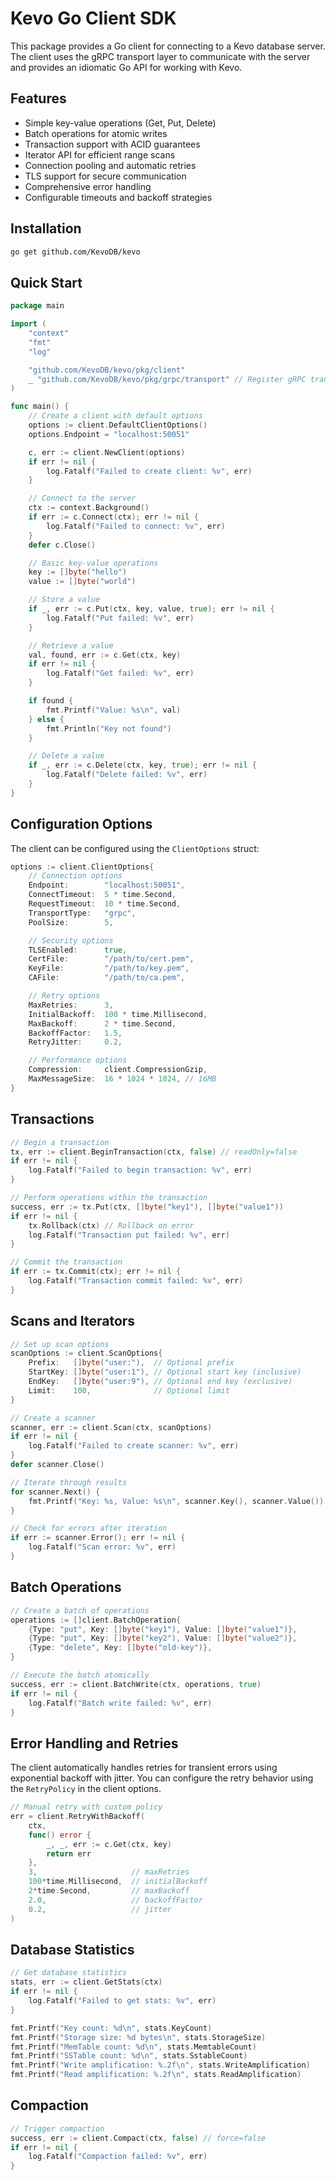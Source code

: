 # Kevo Go Client SDK

This package provides a Go client for connecting to a Kevo database server. The client uses the gRPC transport layer to communicate with the server and provides an idiomatic Go API for working with Kevo.

## Features

- Simple key-value operations (Get, Put, Delete)
- Batch operations for atomic writes
- Transaction support with ACID guarantees
- Iterator API for efficient range scans
- Connection pooling and automatic retries
- TLS support for secure communication
- Comprehensive error handling
- Configurable timeouts and backoff strategies

## Installation

```bash
go get github.com/KevoDB/kevo
```

## Quick Start

```go
package main

import (
	"context"
	"fmt"
	"log"

	"github.com/KevoDB/kevo/pkg/client"
	_ "github.com/KevoDB/kevo/pkg/grpc/transport" // Register gRPC transport
)

func main() {
	// Create a client with default options
	options := client.DefaultClientOptions()
	options.Endpoint = "localhost:50051"

	c, err := client.NewClient(options)
	if err != nil {
		log.Fatalf("Failed to create client: %v", err)
	}

	// Connect to the server
	ctx := context.Background()
	if err := c.Connect(ctx); err != nil {
		log.Fatalf("Failed to connect: %v", err)
	}
	defer c.Close()

	// Basic key-value operations
	key := []byte("hello")
	value := []byte("world")

	// Store a value
	if _, err := c.Put(ctx, key, value, true); err != nil {
		log.Fatalf("Put failed: %v", err)
	}

	// Retrieve a value
	val, found, err := c.Get(ctx, key)
	if err != nil {
		log.Fatalf("Get failed: %v", err)
	}

	if found {
		fmt.Printf("Value: %s\n", val)
	} else {
		fmt.Println("Key not found")
	}

	// Delete a value
	if _, err := c.Delete(ctx, key, true); err != nil {
		log.Fatalf("Delete failed: %v", err)
	}
}
```

## Configuration Options

The client can be configured using the `ClientOptions` struct:

```go
options := client.ClientOptions{
	// Connection options
	Endpoint:        "localhost:50051",
	ConnectTimeout:  5 * time.Second,
	RequestTimeout:  10 * time.Second,
	TransportType:   "grpc",
	PoolSize:        5,

	// Security options
	TLSEnabled:      true,
	CertFile:        "/path/to/cert.pem",
	KeyFile:         "/path/to/key.pem",
	CAFile:          "/path/to/ca.pem",

	// Retry options
	MaxRetries:      3,
	InitialBackoff:  100 * time.Millisecond,
	MaxBackoff:      2 * time.Second,
	BackoffFactor:   1.5,
	RetryJitter:     0.2,

	// Performance options
	Compression:     client.CompressionGzip,
	MaxMessageSize:  16 * 1024 * 1024, // 16MB
}
```

## Transactions

```go
// Begin a transaction
tx, err := client.BeginTransaction(ctx, false) // readOnly=false
if err != nil {
	log.Fatalf("Failed to begin transaction: %v", err)
}

// Perform operations within the transaction
success, err := tx.Put(ctx, []byte("key1"), []byte("value1"))
if err != nil {
	tx.Rollback(ctx) // Rollback on error
	log.Fatalf("Transaction put failed: %v", err)
}

// Commit the transaction
if err := tx.Commit(ctx); err != nil {
	log.Fatalf("Transaction commit failed: %v", err)
}
```

## Scans and Iterators

```go
// Set up scan options
scanOptions := client.ScanOptions{
	Prefix:   []byte("user:"),  // Optional prefix
	StartKey: []byte("user:1"), // Optional start key (inclusive)
	EndKey:   []byte("user:9"), // Optional end key (exclusive)
	Limit:    100,              // Optional limit
}

// Create a scanner
scanner, err := client.Scan(ctx, scanOptions)
if err != nil {
	log.Fatalf("Failed to create scanner: %v", err)
}
defer scanner.Close()

// Iterate through results
for scanner.Next() {
	fmt.Printf("Key: %s, Value: %s\n", scanner.Key(), scanner.Value())
}

// Check for errors after iteration
if err := scanner.Error(); err != nil {
	log.Fatalf("Scan error: %v", err)
}
```

## Batch Operations

```go
// Create a batch of operations
operations := []client.BatchOperation{
	{Type: "put", Key: []byte("key1"), Value: []byte("value1")},
	{Type: "put", Key: []byte("key2"), Value: []byte("value2")},
	{Type: "delete", Key: []byte("old-key")},
}

// Execute the batch atomically
success, err := client.BatchWrite(ctx, operations, true)
if err != nil {
	log.Fatalf("Batch write failed: %v", err)
}
```

## Error Handling and Retries

The client automatically handles retries for transient errors using exponential backoff with jitter. You can configure the retry behavior using the `RetryPolicy` in the client options.

```go
// Manual retry with custom policy
err = client.RetryWithBackoff(
	ctx,
	func() error {
		_, _, err := c.Get(ctx, key)
		return err
	},
	3,                     // maxRetries
	100*time.Millisecond,  // initialBackoff
	2*time.Second,         // maxBackoff
	2.0,                   // backoffFactor
	0.2,                   // jitter
)
```

## Database Statistics

```go
// Get database statistics
stats, err := client.GetStats(ctx)
if err != nil {
	log.Fatalf("Failed to get stats: %v", err)
}

fmt.Printf("Key count: %d\n", stats.KeyCount)
fmt.Printf("Storage size: %d bytes\n", stats.StorageSize)
fmt.Printf("MemTable count: %d\n", stats.MemtableCount)
fmt.Printf("SSTable count: %d\n", stats.SstableCount)
fmt.Printf("Write amplification: %.2f\n", stats.WriteAmplification)
fmt.Printf("Read amplification: %.2f\n", stats.ReadAmplification)
```

## Compaction

```go
// Trigger compaction
success, err := client.Compact(ctx, false) // force=false
if err != nil {
	log.Fatalf("Compaction failed: %v", err)
}
```
